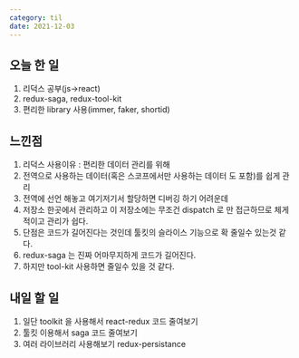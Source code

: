 ```yaml
---
category: til
date: 2021-12-03
---
```


## 오늘 한 일

1. 리덕스 공부(js->react)
2. redux-saga, redux-tool-kit
3. 편리한 library 사용(immer, faker, shortid)

## 느낀점

1. 리덕스 사용이유 : 편리한 데이터 관리를 위해
2. 전역으로 사용하는 데이터(혹은 스코프에서만 사용하는 데이터 도 포함)를 쉽게 관리
3. 전역에 선언 해놓고 여기저기서 할당하면 디버깅 하기 어려운데
4. 저장소 한곳에서 관리하고 이 저장소에는 무조건 dispatch 로 만 접근하므로 체게적이고 관리가 쉽다.
5. 단점은 코드가 길어진다는 것인데 툴킷의 슬라이스 기능으로 확 줄일수 있는것 같다.
6. redux-saga 는 진짜 어마무지하게 코드가 길어진다.
7. 하지만 tool-kit 사용하면 줄일수 있을 것 같다.

## 내일 할 일

1. 일단 toolkit 을 사용해서 react-redux 코드 줄여보기
2. 툴킷 이용해서 saga 코드 줄여보기
3. 여러 라이브러리 사용해보기 redux-persistance
